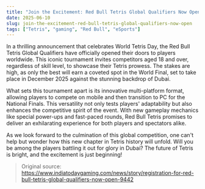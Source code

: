 ```yaml
---
title: "Join the Excitement: Red Bull Tetris Global Qualifiers Now Open"
date: 2025-06-10
slug: join-the-excitement-red-bull-tetris-global-qualifiers-now-open
tags: ["Tetris", "gaming", "Red Bull", "eSports"]
---
```


In a thrilling announcement that celebrates World Tetris Day, the Red Bull Tetris Global Qualifiers have officially opened their doors to players worldwide. This iconic tournament invites competitors aged 18 and over, regardless of skill level, to showcase their Tetris prowess. The stakes are high, as only the best will earn a coveted spot in the World Final, set to take place in December 2025 against the stunning backdrop of Dubai.

What sets this tournament apart is its innovative multi-platform format, allowing players to compete on mobile and then transition to PC for the National Finals. This versatility not only tests players' adaptability but also enhances the competitive spirit of the event. With new gameplay mechanics like special power-ups and fast-paced rounds, Red Bull Tetris promises to deliver an exhilarating experience for both players and spectators alike.

As we look forward to the culmination of this global competition, one can't help but wonder how this new chapter in Tetris history will unfold. Will you be among the players battling it out for glory in Dubai? The future of Tetris is bright, and the excitement is just beginning!

> Original source: https://www.indiatodaygaming.com/news/story/registration-for-red-bull-tetris-global-qualifiers-now-open-9442